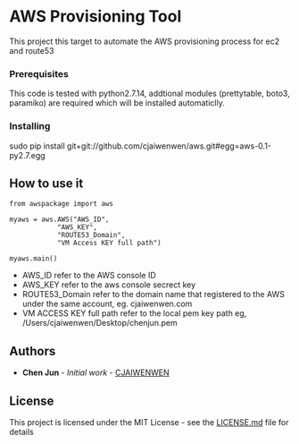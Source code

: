 # AWS Provisioning Tool

This project this target to automate the AWS provisioning process for ec2 and route53

### Prerequisites

This code is tested with python2.7.14, addtional modules (prettytable, boto3, paramiko) are required which will be installed automaticlly.


### Installing

sudo pip install git+git://github.com/cjaiwenwen/aws.git#egg=aws-0.1-py2.7.egg

## How to use it

```
from awspackage import aws

myaws = aws.AWS("AWS_ID",
        	"AWS_KEY",
        	"ROUTE53_Domain",
        	"VM Access KEY full path")

myaws.main()

```

* AWS_ID refer to the AWS console ID
* AWS_KEY refer to the aws console secrect key
* ROUTE53_Domain refer to the domain name that registered to the AWS under the same account, eg. cjaiwenwen.com
* VM ACCESS KEY full path refer to the local pem key path eg, /Users/cjaiwenwen/Desktop/chenjun.pem 

## Authors

* **Chen Jun** - *Initial work* - [CJAIWENWEN](https://github.com/cjaiwenwen)

## License

This project is licensed under the MIT License - see the [LICENSE.md](LICENSE.md) file for details






